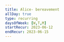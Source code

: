 ```yaml
---
title: Alice- bereavement
allDay: true
type: recurring
daysOfWeek: [W,T,M]
startRecur: 2023-06-12
endRecur: 2023-06-15
---
```

